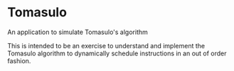 Tomasulo
========

An application to simulate Tomasulo's algorithm

This is intended to be an exercise to understand and implement the Tomasulo algorithm to dynamically schedule instructions in an out of order fashion.
